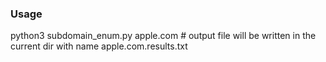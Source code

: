 ### Usage
python3 subdomain_enum.py apple.com # output file will be written in the current dir with name apple.com.results.txt
